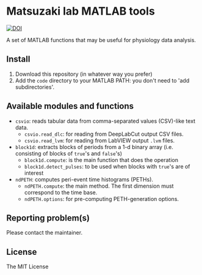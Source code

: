# Matsuzaki lab MATLAB tools

[![DOI](https://zenodo.org/badge/1024612487.svg)](https://doi.org/10.5281/zenodo.16350164)

A set of MATLAB functions that may be useful for physiology data analysis.

## Install

1. Download this repository (in whatever way you prefer)
2. Add the `code` directory to your MATLAB PATH:
   you don't need to 'add subdirectories'.

## Available modules and functions

- `csvio`: reads tabular data from comma-separated values (CSV)-like text data.
  - `csvio.read_dlc`: for reading from DeepLabCut output CSV files.
  - `csvio.read_lvm`: for reading from LabVIEW output `.lvm` files.
- `block1d`: extracts blocks of periods from a 1-d binary array
  (i.e. consisting of blocks of `true`'s and `false`'s)
  - `block1d.compute`: is the main function that does the operation
  - `block1d.detect_pulses`: to be used when blocks with `true`'s are of interest
- `ndPETH`: computes peri-event time histograms (PETHs).
  - `ndPETH.compute`: the main method. The first dimension must correspond to the time base.
  - `ndPETH.options`: for pre-computing PETH-generation options.

## Reporting problem(s)

Please contact the maintainer.

## License

The MIT License
